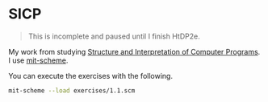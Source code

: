 # SICP

> This is incomplete and paused until I finish HtDP2e.

My work from studying [Structure and Interpretation of Computer Programs][sicp]. I use [mit-scheme][].

You can execute the exercises with the following.

```bash
mit-scheme --load exercises/1.1.scm
```

[sicp]: https://mitpress.mit.edu/sicp/
[mit-scheme]: https://www.gnu.org/software/mit-scheme/

